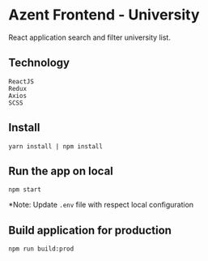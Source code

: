 # Azent Frontend - University
React application search and filter university list.

## Technology

    ReactJS
    Redux
    Axios
    SCSS
    
## Install

    yarn install | npm install 
    
## Run the app on local

    npm start
*Note: Update  `.env` file with respect local configuration

## Build application for production

    npm run build:prod
    
